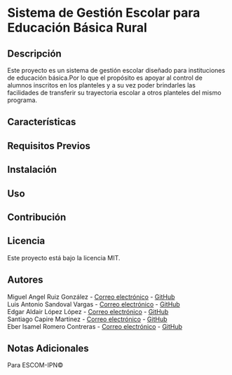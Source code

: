  # Sistema de Gestión Escolar para Educación Básica Rural
## Descripción
 Este proyecto es un sistema de gestión escolar diseñado para instituciones de educación básica.Por lo que el propósito es apoyar al control de alumnos inscritos en los planteles y a su vez poder brindarles las facilidades de transferir su trayectoria escolar a otros planteles del mismo programa.

 ## Características

 ## Requisitos Previos

 ## Instalación

 ## Uso

 ## Contribución

 ## Licencia
 Este proyecto está bajo la licencia MIT.

 ## Autores
Miguel Angel Ruiz González - [Correo electrónico](mailto:anonimus09122004@gmail.com) -
[GitHub](https://github.com/AngelRG912)<br>
Luis Antonio Sandoval Vargas - [Correo electrónico](mailto:luisasv1106@gmail.com) -
[GitHub](https://github.com/elantonio12)<br>
Edgar Aldair López López - [Correo electrónico](mailto:edgaraldairvoca7@gmail.com) -
[GitHub](https://github.com/EdgarAldairLopezLopez)<br>
Santiago Capire Martinez - [Correo electrónico](mailto:santiagocapire@gmail.com) -
[GitHub](https://github.com/easja)<br>
Eber Isamel Romero Contreras - [Correo electrónico](mailto:eberromero483@gmail.com) -
[GitHub](https://github.com/Eber-pai)


 ## Notas Adicionales
 Para ESCOM-IPN©